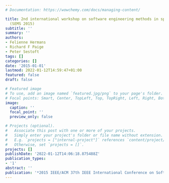 ```yaml
---
# Documentation: https://wowchemy.com/docs/managing-content/

title: 2nd international workshop on software engineering methods in spreadsheets
  (SEMS 2015)
subtitle: ''
summary: ''
authors:
- Felienne Hermans
- Richard F Paige
- Peter Sestoft
tags: []
categories: []
date: '2015-01-01'
lastmod: 2022-01-12T14:59:47+01:00
featured: false
draft: false

# Featured image
# To use, add an image named `featured.jpg/png` to your page's folder.
# Focal points: Smart, Center, TopLeft, Top, TopRight, Left, Right, BottomLeft, Bottom, BottomRight.
image:
  caption: ''
  focal_point: ''
  preview_only: false

# Projects (optional).
#   Associate this post with one or more of your projects.
#   Simply enter your project's folder or file name without extension.
#   E.g. `projects = ["internal-project"]` references `content/project/deep-learning/index.md`.
#   Otherwise, set `projects = []`.
projects: []
publishDate: '2022-01-12T14:06:18.875488Z'
publication_types:
- '1'
abstract: ''
publication: '*2015 IEEE/ACM 37th IEEE International Conference on Software Engineering*'
---
```


